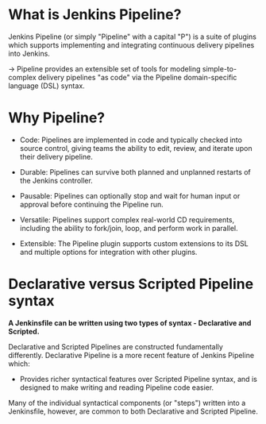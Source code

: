 # What is Jenkins Pipeline?
Jenkins Pipeline (or simply "Pipeline" with a capital "P") is a suite of plugins which supports implementing and integrating continuous delivery pipelines into Jenkins.

-> Pipeline provides an extensible set of tools for modeling simple-to-complex delivery pipelines "as code" via the Pipeline domain-specific language (DSL) syntax.

# Why Pipeline?
- Code: Pipelines are implemented in code and typically checked into source control, giving teams the ability to edit, review, and iterate upon their delivery pipeline.

- Durable: Pipelines can survive both planned and unplanned restarts of the Jenkins controller.

- Pausable: Pipelines can optionally stop and wait for human input or approval before continuing the Pipeline run.

- Versatile: Pipelines support complex real-world CD requirements, including the ability to fork/join, loop, and perform work in parallel.

- Extensible: The Pipeline plugin supports custom extensions to its DSL and multiple options for integration with other plugins.

# Declarative versus Scripted Pipeline syntax

**A Jenkinsfile can be written using two types of syntax - Declarative and Scripted.**

Declarative and Scripted Pipelines are constructed fundamentally differently. Declarative Pipeline is a more recent feature of Jenkins Pipeline which:

- Provides richer syntactical features over Scripted Pipeline syntax, and
is designed to make writing and reading Pipeline code easier.

Many of the individual syntactical components (or "steps") written into a Jenkinsfile, however, are common to both Declarative and Scripted Pipeline.